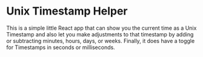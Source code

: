 # Unix Timestamp Helper

This is a simple little React app that can show you the current time as a Unix Timestamp and also let you make adjustments to that timestamp by adding or subtracting minutes, hours, days, or weeks. Finally, it does have a toggle for Timestamps in seconds or milliseconds.